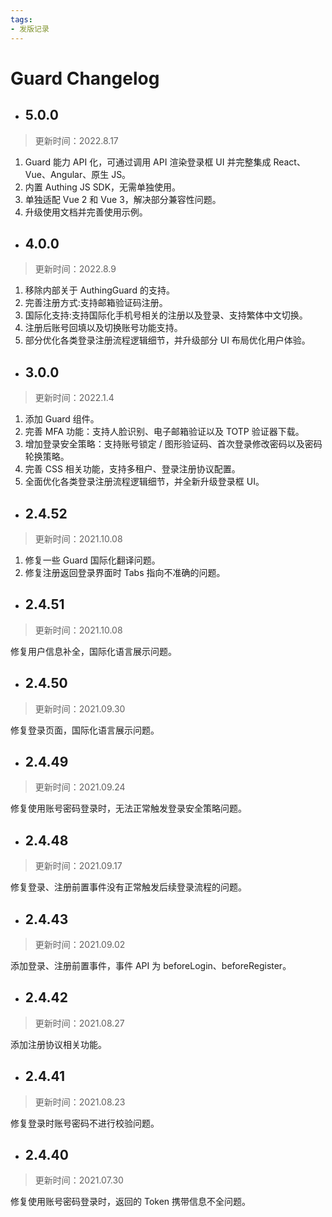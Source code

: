```yaml
---
tags:
- 发版记录
---
```


# Guard Changelog

<LastUpdated/>

- ## 5.0.0

> 更新时间：2022.8.17

1. Guard 能力 API 化，可通过调用 API 渲染登录框 UI 并完整集成 React、Vue、Angular、原生 JS。
2. 内置 Authing JS SDK，无需单独使用。
3. 单独适配 Vue 2 和 Vue 3，解决部分兼容性问题。
4. 升级使用文档并完善使用示例。

- ## 4.0.0

> 更新时间：2022.8.9

1. 移除内部关于 AuthingGuard 的支持。
2. 完善注册方式:支持邮箱验证码注册。
3. 国际化支持:支持国际化手机号相关的注册以及登录、支持繁体中文切换。
4. 注册后账号回填以及切换账号功能支持。
5. 部分优化各类登录注册流程逻辑细节，并升级部分 UI 布局优化用户体验。


- ## 3.0.0

> 更新时间：2022.1.4

1. 添加 Guard 组件。
2. 完善 MFA 功能：支持人脸识别、电子邮箱验证以及 TOTP 验证器下载。
3. 增加登录安全策略：支持账号锁定 / 图形验证码、首次登录修改密码以及密码轮换策略。
4. 完善 CSS 相关功能，支持多租户、登录注册协议配置。
5. 全面优化各类登录注册流程逻辑细节，并全新升级登录框 UI。

- ## 2.4.52

> 更新时间：2021.10.08

1. 修复一些 Guard 国际化翻译问题。
2. 修复注册返回登录界面时 Tabs 指向不准确的问题。

- ## 2.4.51

> 更新时间：2021.10.08

修复用户信息补全，国际化语言展示问题。

- ## 2.4.50

> 更新时间：2021.09.30

修复登录页面，国际化语言展示问题。

- ## 2.4.49

> 更新时间：2021.09.24

修复使用账号密码登录时，无法正常触发登录安全策略问题。

- ## 2.4.48

> 更新时间：2021.09.17

修复登录、注册前置事件没有正常触发后续登录流程的问题。

- ## 2.4.43

> 更新时间：2021.09.02

添加登录、注册前置事件，事件 API 为 beforeLogin、beforeRegister。

- ## 2.4.42

> 更新时间：2021.08.27

添加注册协议相关功能。

- ## 2.4.41

> 更新时间：2021.08.23

修复登录时账号密码不进行校验问题。

- ## 2.4.40

> 更新时间：2021.07.30

修复使用账号密码登录时，返回的 Token 携带信息不全问题。
